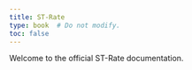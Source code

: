 ```yaml
---
title: ST-Rate
type: book  # Do not modify.
toc: false
---
```


Welcome to the official ST-Rate documentation.
